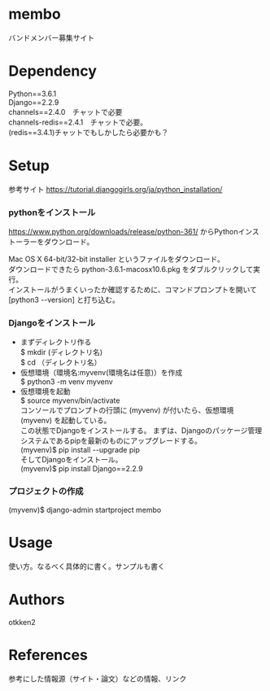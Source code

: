 # membo
バンドメンバー募集サイト

# Dependency
Python==3.6.1  
Django==2.2.9  
channels==2.4.0　チャットで必要  
channels-redis==2.4.1　チャットで必要。  
(redis==3.4.1)チャットでもしかしたら必要かも？  

# Setup
参考サイト
https://tutorial.djangogirls.org/ja/python_installation/

 ### pythonをインストール
https://www.python.org/downloads/release/python-361/ からPythonインストーラーをダウンロード。  

Mac OS X 64-bit/32-bit installer というファイルをダウンロード。  
ダウンロードできたら python-3.6.1-macosx10.6.pkg をダブルクリックして実行。  
インストールがうまくいったか確認するために、コマンドプロンプトを開いて [python3 --version] と打ち込む。  


 ### Djangoをインストール 
 * まずディレクトリ作る  
 $ mkdir (ディレクトリ名)  
 $ cd （ディレクトリ名）  
 * 仮想環境（環境名:myvenv(環境名は任意)）を作成  
 $ python3 -m venv myvenv  
 * 仮想環境を起動  
 $ source myvenv/bin/activate  
 コンソールでプロンプトの行頭に (myvenv) が付いたら、仮想環境(myvenv) を起動している。  
 この状態でDjangoをインストールする。
まずは、Djangoのパッケージ管理システムであるpipを最新のものにアップグレードする。  
 (myvenv)$ pip install --upgrade pip  
 そしてDjangoをインストール。  
 (myvenv)$ pip install Django==2.2.9  
 
 ### プロジェクトの作成  
 (myvenv)$ django-admin startproject membo  
 
 


# Usage
使い方。なるべく具体的に書く。サンプルも書く


# Authors
otkken2

# References
参考にした情報源（サイト・論文）などの情報、リンク
